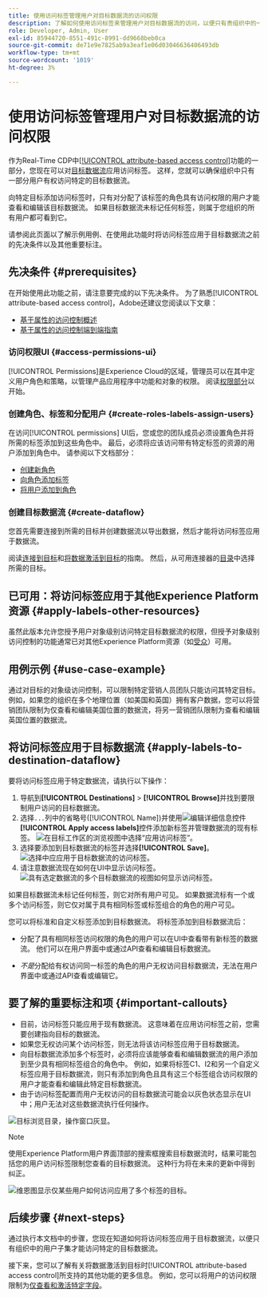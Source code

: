 ```yaml
---
title: 使用访问标签管理用户对目标数据流的访问权限
description: 了解如何使用访问标签来管理用户对目标数据流的访问，以便只有贵组织中的一部分用户有权访问特定的目标数据流。
role: Developer, Admin, User
exl-id: 85944720-8551-491c-8991-dd9668beb0ca
source-git-commit: de71e9e7825ab9a3eaf1e06d03046636406493db
workflow-type: tm+mt
source-wordcount: '1019'
ht-degree: 3%

---
```


# 使用访问标签管理用户对目标数据流的访问权限

作为Real-Time CDP中[[!UICONTROL attribute-based access control]](overview.md)功能的一部分，您现在可以对[目标数据流](../../dataflows/ui/monitor-destinations.md)应用访问标签。 这样，您就可以确保组织中只有一部分用户有权访问特定的目标数据流。

向特定目标添加访问标签时，只有对分配了该标签的角色具有访问权限的用户才能查看和编辑该目标数据流。 如果目标数据流未标记任何标签，则属于您组织的所有用户都可看到它。

请参阅此页面以了解示例用例、在使用此功能时将访问标签应用于目标数据流之前的先决条件以及其他重要标注。

## 先决条件 {#prerequisites}

在开始使用此功能之前，请注意要完成的以下先决条件。 为了熟悉[!UICONTROL attribute-based access control]，Adobe还建议您阅读以下文章：

* [基于属性的访问控制概述](/help/access-control/abac/overview.md)
* [基于属性的访问控制端到端指南](/help/access-control/abac/end-to-end-guide.md)

### 访问权限UI {#access-permissions-ui}

[!UICONTROL Permissions]是Experience Cloud的区域，管理员可以在其中定义用户角色和策略，以管理产品应用程序中功能和对象的权限。 阅读[权限部分](/help/access-control/abac/end-to-end-guide.md#permissions)以开始。

### 创建角色、标签和分配用户 {#create-roles-labels-assign-users}

在访问[!UICONTROL permissions] UI后，您或您的团队成员必须设置角色并将所需的标签添加到这些角色中。 最后，必须将应该访问带有特定标签的资源的用户添加到角色中。 请参阅以下文档部分：

* [创建新角色](/help/access-control/abac/ui/roles.md)
* [向角色添加标签](/help/access-control/abac/end-to-end-guide.md#label-roles)
* [将用户添加到角色](/help/access-control/ui/users.md)

### 创建目标数据流 {#create-dataflow}

您首先需要连接到所需的目标并创建数据流以导出数据，然后才能将访问标签应用于数据流。

阅读[连接到目标](/help/destinations/ui/connect-destination.md)和[将数据激活到目标](/help/destinations/ui/activation-overview.md)的指南。 然后，从可用连接器的[目录](/help/destinations/catalog/overview.md)中选择所需的目标。

## 已可用：将访问标签应用于其他Experience Platform资源 {#apply-labels-other-resources}

虽然此版本允许您授予用户对象级别访问特定目标数据流的权限，但授予对象级别访问控制的功能通常已对其他Experience Platform资源（如[受众](/help/access-control/abac/end-to-end-guide.md#apply-labels-to-segments)）可用。

## 用例示例 {#use-case-example}

通过对目标的对象级访问控制，可以限制特定营销人员团队只能访问其特定目标。 例如，如果您的组织在多个地理位置（如美国和英国）拥有客户数据，您可以将营销团队限制为仅查看和编辑美国位置的数据流，将另一营销团队限制为查看和编辑英国位置的数据流。

## 将访问标签应用于目标数据流 {#apply-labels-to-destination-dataflow}

要将访问标签应用于特定数据流，请执行以下操作：

1. 导航到&#x200B;**[!UICONTROL Destinations]** > **[!UICONTROL Browse]**&#x200B;并找到要限制用户访问的目标数据流。
1. 选择`...`列中的省略号([!UICONTROL Name])并使用![编辑详细信息控件](/help/images/icons/key.png) **[!UICONTROL Apply access labels]**&#x200B;控件添加新标签并管理数据流的现有标签。
   ![在目标工作区的浏览视图中选择“应用访问标签”。](/help/access-control/images/olac/apply-access-labels.png)
1. 选择要添加到目标数据流的标签并选择&#x200B;**[!UICONTROL Save]**。
   ![选择中应应用于目标数据流的访问标签。](/help/access-control/images/olac/view-access-labels.png)
1. 请注意数据流现在如何在UI中显示访问标签。
   ![具有选定数据流的多个目标数据流的视图如何显示访问标签。](/help/access-control/images/olac/dataflow-with-access-label.png)

如果目标数据流未标记任何标签，则它对所有用户可见。 如果数据流标有一个或多个访问标签，则它仅对属于具有相同标签或标签组合的角色的用户可见。

您可以将标准和自定义标签添加到目标数据流。 将标签添加到目标数据流后：

* 分配了具有相同标签访问权限的角色的用户可以在UI中查看带有新标签的数据流。 他们可以在用户界面中或通过API查看和编辑目标数据流。

* *不是*&#x200B;分配给有权访问同一标签的角色的用户无权访问目标数据流，无法在用户界面中或通过API查看或编辑它。

## 要了解的重要标注和项 {#important-callouts}

* 目前，访问标签只能应用于现有数据流。 这意味着在应用访问标签之前，您需要创建指向目标的数据流。
* 如果您无权访问某个访问标签，则无法将该访问标签应用于目标数据流。
* 向目标数据流添加多个标签时，必须将应该能够查看和编辑数据流的用户添加到至少具有相同标签组合的角色中。 例如，如果将标签C1、I2和另一个自定义标签应用于目标数据流，则只有添加到角色且具有这三个标签组合访问权限的用户才能查看和编辑此特定目标数据流。
* 由于访问标签配置而用户无权访问的目标数据流可能会以灰色状态显示在UI中；用户无法对这些数据流执行任何操作。

![目标浏览目录，操作窗口灰显。](../images/olac/destinations-greyed-edit.png)

>[!NOTE]
>
> 使用Experience Platform用户界面顶部的搜索框搜索目标数据流时，结果可能包括您的用户访问标签限制您查看的目标数据流。 这种行为将在未来的更新中得到纠正。

![维恩图显示仅某些用户如何访问应用了多个标签的目标。](/help/access-control/images/olac/multiple-labels-venn.png)

## 后续步骤 {#next-steps}

通过执行本文档中的步骤，您现在知道如何将访问标签应用于目标数据流，以便只有组织中的用户子集才能访问特定的目标数据流。

接下来，您可以了解有关将数据激活到目标时[!UICONTROL attribute-based access control]所支持的其他功能的更多信息。 例如，您可以将用户的访问权限限制为[仅查看和激活特定字段](/help/access-control/abac/overview.md#destinations)。
